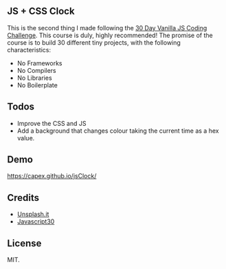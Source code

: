 ## JS + CSS Clock

This is the second thing I made following the [30 Day Vanilla JS Coding Challenge](https://javascript30.com). This course is duly, highly recommended! The promise of the course is to build 30 different tiny projects, with the following characteristics:

- No Frameworks
- No Compilers
- No Libraries
- No Boilerplate

## Todos

- Improve the CSS and JS
- Add a background that changes colour taking the current time as a hex value.

## Demo

https://capex.github.io/jsClock/

## Credits

- [Unsplash.it](http://unsplash.it)
- [Javascript30](http://Javascript30.com)

## License 

MIT.

